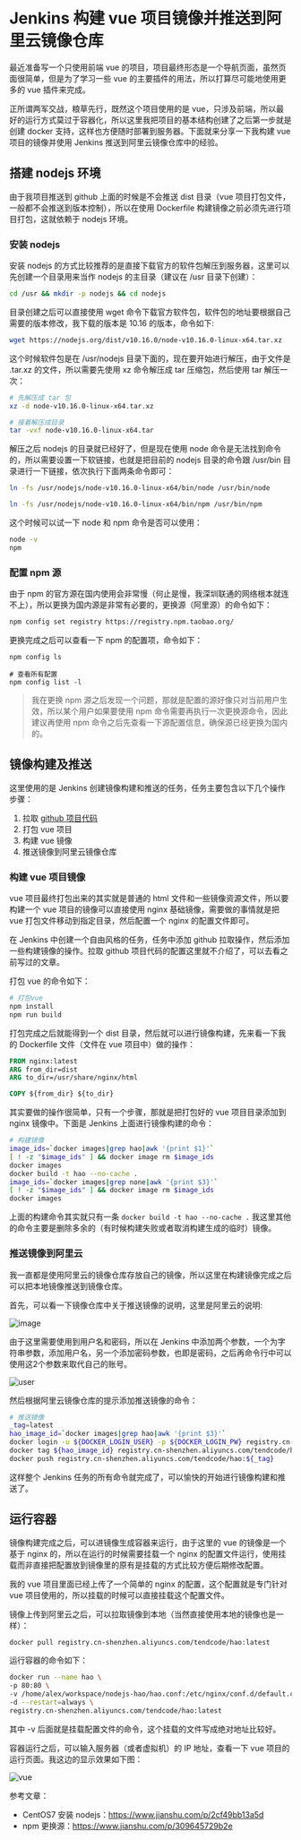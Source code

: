 # Jenkins 构建 vue 项目镜像并推送到阿里云镜像仓库

最近准备写一个只使用前端 vue 的项目，项目最终形态是一个导航页面，虽然页面很简单，但是为了学习一些 vue 的主要插件的用法，所以打算尽可能地使用更多的 vue 插件来完成。

正所谓两军交战，粮草先行，既然这个项目使用的是 vue，只涉及前端，所以最好的运行方式莫过于容器化，所以这里我把项目的基本结构创建了之后第一步就是创建 docker 支持，这样也方便随时部署到服务器。下面就来分享一下我构建 vue 项目的镜像并使用 Jenkins 推送到阿里云镜像仓库中的经验。

## 搭建 nodejs 环境
由于我项目推送到 github 上面的时候是不会推送 dist 目录（vue 项目打包文件，一般都不会推送到版本控制），所以在使用 Dockerfile 构建镜像之前必须先进行项目打包，这就依赖于 nodejs 环境。

### 安装 nodejs
安装 nodejs 的方式比较推荐的是直接下载官方的软件包解压到服务器，这里可以先创建一个目录用来当作 nodejs 的主目录（建议在 /usr 目录下创建）：

```bash
cd /usr && mkdir -p nodejs && cd nodejs
```

目录创建之后可以直接使用 wget 命令下载官方软件包，软件包的地址要根据自己需要的版本修改，我下载的版本是 10.16 的版本，命令如下:

```bash
wget https://nodejs.org/dist/v10.16.0/node-v10.16.0-linux-x64.tar.xz
```

这个时候软件包是在 /usr/nodejs 目录下面的，现在要开始进行解压，由于文件是 .tar.xz 的文件，所以需要先使用 xz 命令解压成 tar 压缩包，然后使用 tar 解压一次：

```bash
# 先解压成 tar 包
xz -d node-v10.16.0-linux-x64.tar.xz

# 接着解压成目录
tar -vxf node-v10.16.0-linux-x64.tar
```

解压之后 nodejs 的目录就已经好了，但是现在使用 node 命令是无法找到命令的，所以需要设置一下软链接，也就是把目前的 nodejs 目录的命令跟 /usr/bin 目录进行一下链接，依次执行下面两条命令即可：

```bash
ln -fs /usr/nodejs/node-v10.16.0-linux-x64/bin/node /usr/bin/node

ln -fs /usr/nodejs/node-v10.16.0-linux-x64/bin/npm /usr/bin/npm
```

这个时候可以试一下 node 和 npm 命令是否可以使用：

```bash
node -v
npm
```

### 配置 npm 源
由于 npm 的官方源在国内使用会非常慢（何止是慢，我深圳联通的网络根本就连不上），所以更换为国内源是非常有必要的，更换源（阿里源）的命令如下：

```bash
npm config set registry https://registry.npm.taobao.org/
```

更换完成之后可以查看一下 npm 的配置项，命令如下：

```
npm config ls

# 查看所有配置
npm config list -l
```

> 我在更换 npm 源之后发现一个问题，那就是配置的源好像只对当前用户生效，所以某个用户如果要使用 npm 命令需要再执行一次更换源命令，因此建议再使用 npm 命令之后先查看一下源配置信息，确保源已经更换为国内的。


## 镜像构建及推送

这里使用的是 Jenkins 创建镜像构建和推送的任务，任务主要包含以下几个操作步骤：

1. 拉取 [github 项目代码](https://github.com/Hopetree/hao)
2. 打包 vue 项目
3. 构建 vue 镜像
4. 推送镜像到阿里云镜像仓库

### 构建 vue 项目镜像

vue 项目最终打包出来的其实就是普通的 html 文件和一些镜像资源文件，所以要构建一个 vue 项目的镜像可以直接使用 nginx 基础镜像，需要做的事情就是把 vue 打包文件移动到指定目录，然后配置一个 nginx 的配置文件即可。

在 Jenkins 中创建一个自由风格的任务，任务中添加 github 拉取操作，然后添加一些构建镜像的操作。拉取 github 项目代码的配置这里就不介绍了，可以去看之前写过的文章。

打包 vue 的命令如下：

```bash
# 打包vue
npm install
npm run build
```

打包完成之后就能得到一个 dist 目录，然后就可以进行镜像构建，先来看一下我的 Dockerfile 文件（文件在 vue 项目中）做的操作：


```dockerfile
FROM nginx:latest
ARG from_dir=dist
ARG to_dir=/usr/share/nginx/html

COPY ${from_dir} ${to_dir}
```

其实要做的操作很简单，只有一个步骤，那就是把打包好的 vue 项目目录添加到 nginx 镜像中。下面是 Jenkins 上面进行镜像构建的命令：


```bash
# 构建镜像
image_ids=`docker images|grep hao|awk '{print $1}'`
[ ! -z "$image_ids" ] && docker image rm $image_ids
docker images
docker build -t hao --no-cache .
image_ids=`docker images|grep none|awk '{print $3}'`
[ ! -z "$image_ids" ] && docker image rm $image_ids
docker images
```

上面的构建命令其实就只有一条 `docker build -t hao --no-cache .` 我这里其他的命令主要是删除多余的（有时候构建失败或者取消构建生成的临时）镜像。

### 推送镜像到阿里云

我一直都是使用阿里云的镜像仓库存放自己的镜像，所以这里在构建镜像完成之后可以把本地镜像推送到镜像仓库。

首先，可以看一下镜像仓库中关于推送镜像的说明，这里是阿里云的说明:

![image](https://cdn.jsdelivr.net/gh/Hopetree/blog-img@main/article/190721/tendcode_2019-07-21_17-35-51.png)

由于这里需要使用到用户名和密码，所以在 Jenkins 中添加两个参数，一个为字符串参数，添加用户名，另一个添加密码参数，也即是密码，之后再命令行中可以使用这2个参数来取代自己的账号。

![user](https://cdn.jsdelivr.net/gh/Hopetree/blog-img@main/article/190721/tendcode_2019-07-21_17-39-01.png)

然后根据阿里云镜像仓库的提示添加推送镜像的命令：

```bash
# 推送镜像
_tag=latest
hao_image_id=`docker images|grep hao|awk '{print $3}'`
docker login -u ${DOCKER_LOGIN_USER} -p ${DOCKER_LOGIN_PW} registry.cn-shenzhen.aliyuncs.com
docker tag ${hao_image_id} registry.cn-shenzhen.aliyuncs.com/tendcode/hao:${_tag}
docker push registry.cn-shenzhen.aliyuncs.com/tendcode/hao:${_tag}
```

这样整个 Jenkins 任务的所有命令就完成了，可以愉快的开始进行镜像构建和推送了。


## 运行容器
镜像构建完成之后，可以进镜像生成容器来运行，由于这里的 vue 的镜像是一个基于 nginx 的，所以在运行的时候需要挂载一个 nginx 的配置文件运行，使用挂载而非直接把配置放到镜像里的原有是挂载的方式比较方便后期修改配置。

我的 vue 项目里面已经上传了一个简单的 nginx 的配置，这个配置就是专门针对 vue 项目使用的，所以挂载的时候可以直接挂载这个配置文件。

镜像上传到阿里云之后，可以拉取镜像到本地（当然直接使用本地的镜像也是一样）：

```bash
docker pull registry.cn-shenzhen.aliyuncs.com/tendcode/hao:latest
```


运行容器的命令如下：

```bash
docker run --name hao \
-p 80:80 \
-v /home/alex/workspace/nodejs-hao/hao.conf:/etc/nginx/conf.d/default.conf:ro \
-d --restart=always \
registry.cn-shenzhen.aliyuncs.com/tendcode/hao:latest
```

其中 -v 后面就是挂载配置文件的命令，这个挂载的文件写成绝对地址比较好。

容器运行之后，可以输入服务器（或者虚拟机）的 IP 地址，查看一下 vue 项目的运行页面。我这边的显示效果如下图：

![vue](https://cdn.jsdelivr.net/gh/Hopetree/blog-img@main/article/190721/tendcode_2019-07-21_17-53-40.png)


参考文章：

- CentOS7 安装 nodejs：<https://www.jianshu.com/p/2cf49bb13a5d>
- npm 更换源：<https://www.jianshu.com/p/309645729b2e>